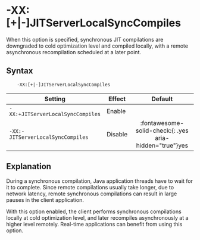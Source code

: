 <!--
* Copyright (c) 2021, 2021 IBM Corp. and others
*
* This program and the accompanying materials are made
* available under the terms of the Eclipse Public License 2.0
* which accompanies this distribution and is available at
* https://www.eclipse.org/legal/epl-2.0/ or the Apache
* License, Version 2.0 which accompanies this distribution and
* is available at https://www.apache.org/licenses/LICENSE-2.0.
*
* This Source Code may also be made available under the
* following Secondary Licenses when the conditions for such
* availability set forth in the Eclipse Public License, v. 2.0
* are satisfied: GNU General Public License, version 2 with
* the GNU Classpath Exception [1] and GNU General Public
* License, version 2 with the OpenJDK Assembly Exception [2].
*
* [1] https://www.gnu.org/software/classpath/license.html
* [2] http://openjdk.java.net/legal/assembly-exception.html
*
* SPDX-License-Identifier: EPL-2.0 OR Apache-2.0 OR GPL-2.0 WITH
* Classpath-exception-2.0 OR LicenseRef-GPL-2.0 WITH Assembly-exception
-->

# -XX:\[+|-\]JITServerLocalSyncCompiles

When this option is specified, synchronous JIT compilations are downgraded to cold optimization level and compiled locally, with a remote asynchronous recompilation scheduled at a later point.

## Syntax

        -XX:[+|-]JITServerLocalSyncCompiles

| Setting                 | Effect | Default                                                                            |
|-------------------------|--------|:----------------------------------------------------------------------------------:|
|`-XX:+JITServerLocalSyncCompiles`           | Enable |                                                                                    |
|`-XX:-JITServerLocalSyncCompiles`           | Disable| :fontawesome-solid-check:{: .yes aria-hidden="true"}<span class="sr-only">yes</span> |

## Explanation

During a synchronous compilation, Java application threads have to wait for it to complete.
Since remote compilations usually take longer, due to network latency, remote synchronous
compilations can result in large pauses in the client application.

With this option enabled, the client performs synchronous compilations locally at cold optimization level,
and later recompiles asynchronously at a higher level remotely. Real-time applications can benefit from using this option.

<!-- ==== END OF TOPIC ==== xxjitserverlocalsynccompiles.md ==== -->